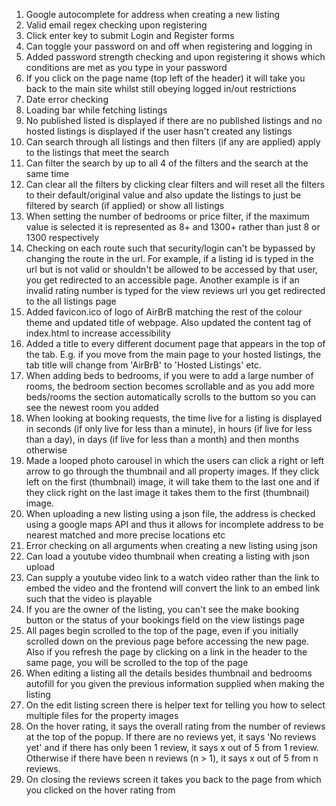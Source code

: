 <ol>
    <li>Google autocomplete for address when creating a new listing</li>
    <li>Valid email regex checking upon registering</li>
    <li>Click enter key to submit Login and Register forms</li>
    <li>Can toggle your password on and off when registering and logging in</li>
    <li>Added password strength checking and upon registering it shows which conditions are met as you type in your password</li>
    <li>If you click on the page name (top left of the header) it will take you back to the main site whilst still obeying logged in/out restrictions</li>
    <li>Date error checking</li>
    <li>Loading bar while fetching listings</li>
    <li>No published listed is displayed if there are no published listings and no hosted listings is displayed if the user hasn't created any listings</li>
    <li>Can search through all listings and then filters (if any are applied) apply to the listings that meet the search</li>
    <li>Can filter the search by up to all 4 of the filters and the search at the same time</li>
    <li>Can clear all the filters by clicking clear filters and will reset all the filters to their default/original value and also update the listings to just be filtered by search (if applied) or show all listings</li>
    <li>When setting the number of bedrooms or price filter, if the maximum value is selected it is represented as 8+ and 1300+ rather than just 8 or 1300 respectively</li>
    <li>Checking on each route such that security/login can't be bypassed by changing the route in the url. For example, if a listing id is typed in the url but is not valid or shouldn't be allowed to be accessed by that user, you get redirected to an accessible page. Another example is if an invalid rating number is typed for the view reviews url you get redirected to the all listings page</li>
    <li>Added favicon.ico of logo of AirBrB matching the rest of the colour theme and updated title of webpage. Also updated the content tag of index.html to increase accessibility</li>
    <li>Added a title to every different document page that appears in the top of the tab. E.g. if you move from the main page to your hosted listings, the tab title will change from 'AirBrB' to 'Hosted Listings' etc.</li>
    <li>When adding beds to bedrooms, if you were to add a large number of rooms, the bedroom section becomes scrollable and as you add more beds/rooms the section automatically scrolls to the buttom so you can see the newest room you added</li>
    <li>When looking at booking requests, the time live for a listing is displayed in seconds (if only live for less than a minute), in hours (if live for less than a day), in days (if live for less than a month) and then months otherwise</li>
    <li>Made a looped photo carousel in which the users can click a right or left arrow to go through the thumbnail and all property images. If they click left on the first (thumbnail) image, it will take them to the last one and if they click right on the last image it takes them to the first (thumbnail) image.</li>
    <li>When uploading a new listing using a json file, the address is checked using a google maps API and thus it allows for incomplete address to be nearest matched and more precise locations etc</li>
    <li>Error checking on all arguments when creating a new listing using json</li>
    <li>Can load a youtube video thumbnail when creating a listing with json upload</li>
    <li>Can supply a youtube video link to a watch video rather than the link to embed the video and the frontend will convert the link to an embed link such that the video is playable</li>
    <li>If you are the owner of the listing, you can't see the make booking button or the status of your bookings field on the view listings page</li>
    <li>All pages begin scrolled to the top of the page, even if you initially scrolled down on the previous page before accessing the new page. Also if you refresh the page by clicking on a link in the header to the same page, you will be scrolled to the top of the page</li>
    <li>When editing a listing all the details besides thumbnail and bedrooms autofill for you given the previous information supplied when making the listing</li>
    <li>On the edit listing screen there is helper text for telling you how to select multiple files for the property images</li>
    <li>On the hover rating, it says the overall rating from the number of reviews at the top of the popup. If there are no reviews yet, it says 'No reviews yet' and if there has only been 1 review, it says x out of 5 from 1 review. Otherwise if there have been n reviews (n > 1), it says x out of 5 from n reviews.</li>
    <li>On closing the reviews screen it takes you back to the page from which you clicked on the hover rating from</li>
</ol>
